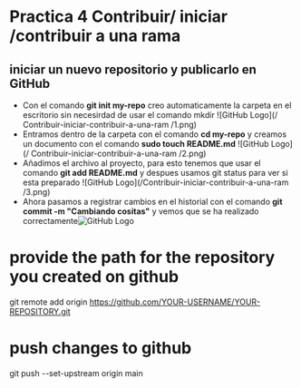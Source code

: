 # Practica 4 Contribuir/ iniciar /contribuir a una rama

## iniciar un nuevo repositorio y publicarlo en GitHub

- Con el comando **git init my-repo** creo automaticamente la carpeta en el escritorio sin necesirdad de usar el comando mkdir  ![GitHub Logo](/
Contribuir-iniciar-contribuir-a-una-ram /1.png)
- Entramos dentro de la carpeta con el comando **cd my-repo** y creamos un documento con el comando **sudo touch README.md** ![GitHub Logo](/
Contribuir-iniciar-contribuir-a-una-ram /2.png)
- Añadimos el archivo al proyecto, para esto tenemos que usar el comando **git add README.md** y despues usamos git status para ver si esta preparado ![GitHub Logo](/Contribuir-iniciar-contribuir-a-una-ram /3.png)
- Ahora pasamos a registrar cambios en el historial con el comando **git commit -m "Cambiando cositas"** y vemos que se ha realizado correctamente![GitHub Logo](/gitlab/10.png)

# provide the path for the repository you created on github
git remote add origin https://github.com/YOUR-USERNAME/YOUR-REPOSITORY.git

# push changes to github
git push --set-upstream origin main
